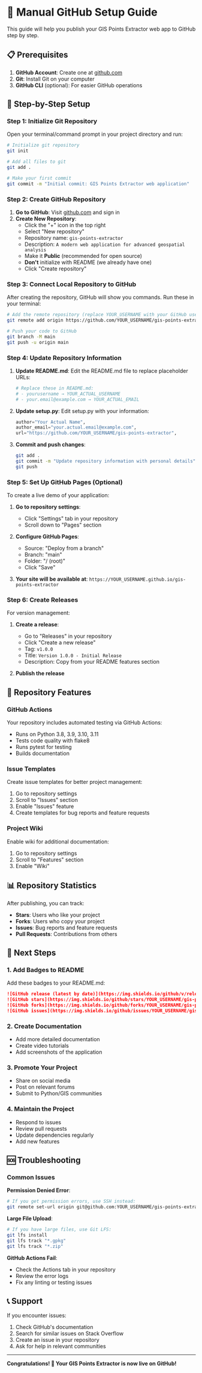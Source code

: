 # 🚀 Manual GitHub Setup Guide

This guide will help you publish your GIS Points Extractor web app to GitHub step by step.

## 📋 Prerequisites

1. **GitHub Account**: Create one at [github.com](https://github.com)
2. **Git**: Install Git on your computer
3. **GitHub CLI** (optional): For easier GitHub operations

## 🔧 Step-by-Step Setup

### Step 1: Initialize Git Repository

Open your terminal/command prompt in your project directory and run:

```bash
# Initialize git repository
git init

# Add all files to git
git add .

# Make your first commit
git commit -m "Initial commit: GIS Points Extractor web application"
```

### Step 2: Create GitHub Repository

1. **Go to GitHub**: Visit [github.com](https://github.com) and sign in
2. **Create New Repository**:
   - Click the "+" icon in the top right
   - Select "New repository"
   - Repository name: `gis-points-extractor`
   - Description: `A modern web application for advanced geospatial analysis`
   - Make it **Public** (recommended for open source)
   - **Don't** initialize with README (we already have one)
   - Click "Create repository"

### Step 3: Connect Local Repository to GitHub

After creating the repository, GitHub will show you commands. Run these in your terminal:

```bash
# Add the remote repository (replace YOUR_USERNAME with your GitHub username)
git remote add origin https://github.com/YOUR_USERNAME/gis-points-extractor.git

# Push your code to GitHub
git branch -M main
git push -u origin main
```

### Step 4: Update Repository Information

1. **Update README.md**: Edit the README.md file to replace placeholder URLs:
   ```bash
   # Replace these in README.md:
   # - yourusername → YOUR_ACTUAL_USERNAME
   # - your.email@example.com → YOUR_ACTUAL_EMAIL
   ```

2. **Update setup.py**: Edit setup.py with your information:
   ```python
   author="Your Actual Name",
   author_email="your.actual.email@example.com",
   url="https://github.com/YOUR_USERNAME/gis-points-extractor",
   ```

3. **Commit and push changes**:
   ```bash
   git add .
   git commit -m "Update repository information with personal details"
   git push
   ```

### Step 5: Set Up GitHub Pages (Optional)

To create a live demo of your application:

1. **Go to repository settings**:
   - Click "Settings" tab in your repository
   - Scroll down to "Pages" section

2. **Configure GitHub Pages**:
   - Source: "Deploy from a branch"
   - Branch: "main"
   - Folder: "/ (root)"
   - Click "Save"

3. **Your site will be available at**:
   `https://YOUR_USERNAME.github.io/gis-points-extractor`

### Step 6: Create Releases

For version management:

1. **Create a release**:
   - Go to "Releases" in your repository
   - Click "Create a new release"
   - Tag: `v1.0.0`
   - Title: `Version 1.0.0 - Initial Release`
   - Description: Copy from your README features section

2. **Publish the release**

## 🔗 Repository Features

### GitHub Actions
Your repository includes automated testing via GitHub Actions:
- Runs on Python 3.8, 3.9, 3.10, 3.11
- Tests code quality with flake8
- Runs pytest for testing
- Builds documentation

### Issue Templates
Create issue templates for better project management:
1. Go to repository settings
2. Scroll to "Issues" section
3. Enable "Issues" feature
4. Create templates for bug reports and feature requests

### Project Wiki
Enable wiki for additional documentation:
1. Go to repository settings
2. Scroll to "Features" section
3. Enable "Wiki"

## 📊 Repository Statistics

After publishing, you can track:
- **Stars**: Users who like your project
- **Forks**: Users who copy your project
- **Issues**: Bug reports and feature requests
- **Pull Requests**: Contributions from others

## 🎯 Next Steps

### 1. Add Badges to README
Add these badges to your README.md:

```markdown
![GitHub release (latest by date)](https://img.shields.io/github/v/release/YOUR_USERNAME/gis-points-extractor)
![GitHub stars](https://img.shields.io/github/stars/YOUR_USERNAME/gis-points-extractor)
![GitHub forks](https://img.shields.io/github/forks/YOUR_USERNAME/gis-points-extractor)
![GitHub issues](https://img.shields.io/github/issues/YOUR_USERNAME/gis-points-extractor)
```

### 2. Create Documentation
- Add more detailed documentation
- Create video tutorials
- Add screenshots of the application

### 3. Promote Your Project
- Share on social media
- Post on relevant forums
- Submit to Python/GIS communities

### 4. Maintain the Project
- Respond to issues
- Review pull requests
- Update dependencies regularly
- Add new features

## 🆘 Troubleshooting

### Common Issues

**Permission Denied Error**:
```bash
# If you get permission errors, use SSH instead:
git remote set-url origin git@github.com:YOUR_USERNAME/gis-points-extractor.git
```

**Large File Upload**:
```bash
# If you have large files, use Git LFS:
git lfs install
git lfs track "*.gpkg"
git lfs track "*.zip"
```

**GitHub Actions Fail**:
- Check the Actions tab in your repository
- Review the error logs
- Fix any linting or testing issues

## 📞 Support

If you encounter issues:
1. Check GitHub's documentation
2. Search for similar issues on Stack Overflow
3. Create an issue in your repository
4. Ask for help in relevant communities

---

**Congratulations! 🎉 Your GIS Points Extractor is now live on GitHub!**